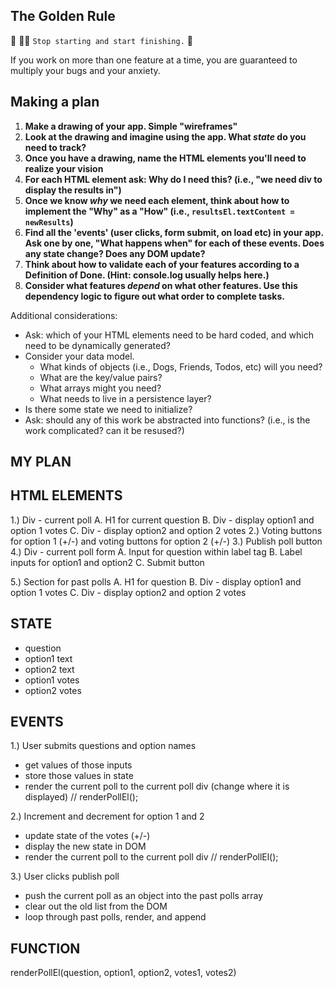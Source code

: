 ## The Golden Rule

🦸 🦸‍♂️ `Stop starting and start finishing.` 🏁

If you work on more than one feature at a time, you are guaranteed to multiply your bugs and your anxiety.

## Making a plan

1) **Make a drawing of your app. Simple "wireframes"**
1) **Look at the drawing and imagine using the app. What _state_ do you need to track?**
1) **Once you have a drawing, name the HTML elements you'll need to realize your vision**
1) **For each HTML element ask: Why do I need this? (i.e., "we need div to display the results in")**
1) **Once we know _why_ we need each element, think about how to implement the "Why" as a "How" (i.e., `resultsEl.textContent = newResults`)**
1) **Find all the 'events' (user clicks, form submit, on load etc) in your app. Ask one by one, "What happens when" for each of these events. Does any state change? Does any DOM update?**
1) **Think about how to validate each of your features according to a Definition of Done. (Hint: console.log usually helps here.)**
1) **Consider what features _depend_ on what other features. Use this dependency logic to figure out what order to complete tasks.**

Additional considerations:

- Ask: which of your HTML elements need to be hard coded, and which need to be dynamically generated?
- Consider your data model.
  - What kinds of objects (i.e., Dogs, Friends, Todos, etc) will you need?
  - What are the key/value pairs?
  - What arrays might you need?
  - What needs to live in a persistence layer?
- Is there some state we need to initialize?
- Ask: should any of this work be abstracted into functions? (i.e., is the work complicated? can it be resused?)

## MY PLAN

## HTML ELEMENTS

1.) Div - current poll
  A. H1 for current question
  B. Div - display option1 and option 1 votes
  C. Div - display option2 and option 2 votes
2.) Voting buttons for option 1 (+/-) and voting buttons for option 2 (+/-)
3.) Publish poll button
4.) Div - current poll form
 A. Input for question within label tag
 B. Label inputs for option1 and option2
 C. Submit button

5.) Section for past polls
 A. H1 for question
 B. Div - display option1 and option 1 votes
 C. Div - display option2 and option 2 votes

## STATE

- question
- option1 text
- option2 text
- option1 votes
- option2 votes

## EVENTS

1.) User submits questions and option names

- get values of those inputs
- store those values in state
- render the current poll to the current poll div (change where it is displayed)
// renderPollEl();

2.) Increment and decrement for option 1 and 2

- update state of the votes (+/-)
- display the new state in DOM
- render the current poll to the current poll div
 // renderPollEl();

 3.) User clicks publish poll

- push the current poll as an object into the past polls array
- clear out the old list from the DOM
- loop through past polls, render, and append

## FUNCTION

 renderPollEl(question, option1, option2, votes1, votes2)
